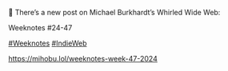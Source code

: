 🤖 There’s a new post on Michael Burkhardt’s Whirled Wide Web:

Weeknotes #24-47

[\#<span>Weeknotes</span>](https://social.lol/tags/Weeknotes) [\#<span>IndieWeb</span>](https://social.lol/tags/IndieWeb)

[<span class="invisible">https://</span><span class="ellipsis">mihobu.lol/weeknotes-week-47-2</span><span class="invisible">024</span>](https://mihobu.lol/weeknotes-week-47-2024)
